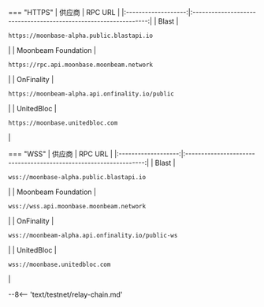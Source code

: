 === "HTTPS"
    |       供应商        |                             RPC URL                              |
    |:-------------------:|:----------------------------------------------------------------:|
    |        Blast        |    <pre>```https://moonbase-alpha.public.blastapi.io```</pre>    |
    | Moonbeam Foundation |    <pre>```https://rpc.api.moonbase.moonbeam.network```</pre>    |
    |     OnFinality      | <pre>```https://moonbeam-alpha.api.onfinality.io/public```</pre> |
    |     UnitedBloc      |         <pre>```https://moonbase.unitedbloc.com```</pre>         |

        
=== "WSS"
    |       供应商        |                              RPC URL                              |
    |:-------------------:|:-----------------------------------------------------------------:|
    |        Blast        |     <pre>```wss://moonbase-alpha.public.blastapi.io```</pre>      |
    | Moonbeam Foundation |     <pre>```wss://wss.api.moonbase.moonbeam.network```</pre>      |
    |     OnFinality      | <pre>```wss://moonbeam-alpha.api.onfinality.io/public-ws```</pre> |
    |     UnitedBloc      |          <pre>```wss://moonbase.unitedbloc.com```</pre>           |


--8<-- 'text/testnet/relay-chain.md'
